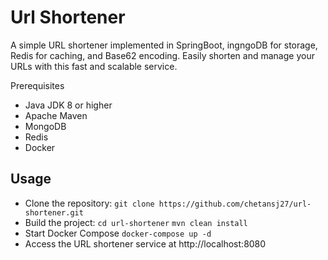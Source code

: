 # Url Shortener
A simple URL shortener implemented in SpringBoot, 
ingngoDB for storage, Redis for caching, and Base62 encoding. Easily shorten and manage your URLs with this fast and scalable service.

Prerequisites
* Java JDK 8 or higher
* Apache Maven
* MongoDB
* Redis
* Docker

## Usage
* Clone the repository:
`
git clone https://github.com/chetansj27/url-shortener.git
`
* Build the project:
`
cd url-shortener
`
`
mvn clean install
`
* Start Docker Compose
`
docker-compose up -d
`
* Access the URL shortener service at http://localhost:8080
